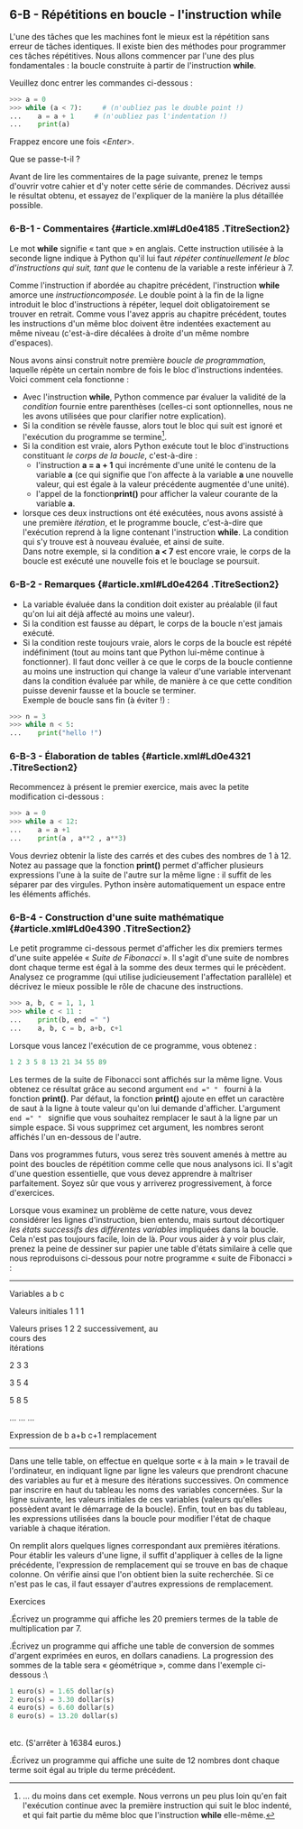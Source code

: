 ## 6-B - Répétitions en boucle - l'instruction while

L'une des tâches que les machines font le mieux est la répétition sans
erreur de tâches identiques. Il existe bien des méthodes pour programmer
ces tâches répétitives. Nous allons commencer par l'une des plus
fondamentales : la boucle construite à partir de l'instruction
**while**.

Veuillez donc entrer les commandes ci-dessous :



```python
>>> a = 0
>>> while (a < 7):     # (n'oubliez pas le double point !)
...    a = a + 1     # (n'oubliez pas l'indentation !)
...    print(a)
```



Frappez encore une fois \<*Enter*\>.

Que se passe-t-il ?

Avant de lire les commentaires de la page suivante, prenez le temps
d'ouvrir votre cahier et d'y noter cette série de commandes. Décrivez
aussi le résultat obtenu, et essayez de l'expliquer de la manière la
plus détaillée possible.

### 6-B-1 - Commentaires {#article.xml#Ld0e4185 .TitreSection2}

Le mot **while** signifie « tant que » en anglais. Cette instruction
utilisée à la seconde ligne indique à Python qu'il lui faut *répéter
continuellement le bloc d'instructions qui suit, tant que* le contenu de
la variable a reste inférieur à 7.

Comme l'instruction if abordée au chapitre précédent, l'instruction
**while** amorce une *instructioncomposée*. Le double point à la fin de
la ligne introduit le bloc d'instructions à répéter, lequel doit
obligatoirement se trouver en retrait. Comme vous l'avez appris au
chapitre précédent, toutes les instructions d'un même bloc doivent être
indentées exactement au même niveau (c'est-à-dire décalées à droite d'un
même nombre d'espaces).

Nous avons ainsi construit notre première *boucle de programmation*,
laquelle répète un certain nombre de fois le bloc d'instructions
indentées. Voici comment cela fonctionne :

-   Avec l'instruction **while**, Python commence par évaluer la
    validité de la *condition* fournie entre parenthèses (celles-ci sont
    optionnelles, nous ne les avons utilisées que pour clarifier notre
    explication).
-   Si la condition se révèle fausse, alors tout le bloc qui suit est
    ignoré et l'exécution du programme se termine[^note_14].
-   Si la condition est vraie, alors Python exécute tout le bloc
    d'instructions constituant *le corps de la boucle*, c'est-à-dire :
    -   l'instruction **a = a + 1** qui incrémente d'une unité le
        contenu de la variable **a** (ce qui signifie que l'on affecte à
        la variable **a** une nouvelle valeur, qui est égale à la valeur
        précédente augmentée d'une unité).
    -   l'appel de la fonction**print()** pour afficher la valeur
        courante de la variable **a**.
-   lorsque ces deux instructions ont été exécutées, nous avons assisté
    à une première *itération*, et le programme boucle, c'est-à-dire que
    l'exécution reprend à la ligne contenant l'instruction **while**. La
    condition qui s'y trouve est à nouveau évaluée, et ainsi de suite.\
     Dans notre exemple, si la condition **a \< 7** est encore vraie, le
    corps de la boucle est exécuté une nouvelle fois et le bouclage se
    poursuit.

### 6-B-2 - Remarques {#article.xml#Ld0e4264 .TitreSection2}

-   La variable évaluée dans la condition doit exister au préalable (il
    faut qu'on lui ait déjà affecté au moins une valeur).
-   Si la condition est fausse au départ, le corps de la boucle n'est
    jamais exécuté.
-   Si la condition reste toujours vraie, alors le corps de la boucle
    est répété indéfiniment (tout au moins tant que Python lui-même
    continue à fonctionner). Il faut donc veiller à ce que le corps de
    la boucle contienne au moins une instruction qui change la valeur
    d'une variable intervenant dans la condition évaluée par while, de
    manière à ce que cette condition puisse devenir fausse et la boucle
    se terminer.\
     Exemple de boucle sans fin (à éviter !) :



```python
>>> n = 3
>>> while n < 5:
...    print("hello !")
```



### 6-B-3 - Élaboration de tables {#article.xml#Ld0e4321 .TitreSection2}

Recommencez à présent le premier exercice, mais avec la petite
modification ci-dessous :



```python
>>> a = 0
>>> while a < 12:
...    a = a +1
...    print(a , a**2 , a**3)
```



Vous devriez obtenir la liste des carrés et des cubes des nombres de 1 à
12.\
 Notez au passage que la fonction **print()** permet d'afficher
plusieurs expressions l'une à la suite de l'autre sur la même ligne : il
suffit de les séparer par des virgules. Python insère automatiquement un
espace entre les éléments affichés.

### 6-B-4 - Construction d'une suite mathématique {#article.xml#Ld0e4390 .TitreSection2}

Le petit programme ci-dessous permet d'afficher les dix premiers termes
d'une suite appelée « *Suite de Fibonacci* ». Il s'agit d'une suite de
nombres dont chaque terme est égal à la somme des deux termes qui le
précèdent. Analysez ce programme (qui utilise judicieusement
l'affectation parallèle) et décrivez le mieux possible le rôle de
chacune des instructions.



```python
>>> a, b, c = 1, 1, 1
>>> while c < 11 :
...    print(b, end =" ")
...    a, b, c = b, a+b, c+1
```



Lorsque vous lancez l'exécution de ce programme, vous obtenez :



```python
1 2 3 5 8 13 21 34 55 89
```



Les termes de la suite de Fibonacci sont affichés sur la même ligne.
Vous obtenez ce résultat grâce au second argument `end =" " ` fourni à la fonction
**print()**. Par défaut, la fonction **print()** ajoute en effet un
caractère de saut à la ligne à toute valeur qu'on lui demande
d'afficher. L'argument `end =" " `
signifie que vous souhaitez remplacer le saut à la ligne par un simple
espace. Si vous supprimez cet argument, les nombres seront affichés l'un
en-dessous de l'autre.

Dans vos programmes futurs, vous serez très souvent amenés à mettre au
point des boucles de répétition comme celle que nous analysons ici. Il
s'agit d'une question essentielle, que vous devez apprendre à maîtriser
parfaitement. Soyez sûr que vous y arriverez progressivement, à force
d'exercices.

Lorsque vous examinez un problème de cette nature, vous devez considérer
les lignes d'instruction, bien entendu, mais surtout décortiquer *les
états successifs des différentes variables* impliquées dans la boucle.
Cela n'est pas toujours facile, loin de là. Pour vous aider à y voir
plus clair, prenez la peine de dessiner sur papier une table d'états
similaire à celle que nous reproduisons ci-dessous pour notre programme
« suite de Fibonacci » :



  ------------------ ------------------ ------------------ ------------------
  Variables          a                  b                  c

  Valeurs initiales  1                  1                  1

  Valeurs prises     1                  2                  2
  successivement, au                                       
  cours des                                                
  itérations                                               

  2                  3                  3                  

  3                  5                  4                  

  5                  8                  5                  

  …                  …                  …                  

  Expression de      b                  a+b                c+1
  remplacement                                             
  ------------------ ------------------ ------------------ ------------------



Dans une telle table, on effectue en quelque sorte « à la main » le
travail de l'ordinateur, en indiquant ligne par ligne les valeurs que
prendront chacune des variables au fur et à mesure des itérations
successives. On commence par inscrire en haut du tableau les noms des
variables concernées. Sur la ligne suivante, les valeurs initiales de
ces variables (valeurs qu'elles possèdent avant le démarrage de la
boucle). Enfin, tout en bas du tableau, les expressions utilisées dans
la boucle pour modifier l'état de chaque variable à chaque itération.

On remplit alors quelques lignes correspondant aux premières itérations.
Pour établir les valeurs d'une ligne, il suffit d'appliquer à celles de
la ligne précédente, l'expression de remplacement qui se trouve en bas
de chaque colonne. On vérifie ainsi que l'on obtient bien la suite
recherchée. Si ce n'est pas le cas, il faut essayer d'autres expressions
de remplacement.

Exercices

.Écrivez un programme qui affiche les 20 premiers termes de la table de
multiplication par 7.

.Écrivez un programme qui affiche une table
de conversion de sommes d'argent exprimées en euros, en dollars
canadiens. La progression des sommes de la table sera « géométrique »,
comme dans l'exemple ci-dessous :\



```python
1 euro(s) = 1.65 dollar(s)
2 euro(s) = 3.30 dollar(s)
4 euro(s) = 6.60 dollar(s)
8 euro(s) = 13.20 dollar(s)
```



\
 etc. (S'arrêter à 16384 euros.)

.Écrivez un programme qui affiche une suite de 12 nombres dont chaque
terme soit égal au triple du terme précédent.


[^note_14]: ... du moins dans cet exemple. Nous verrons un peu plus loin qu'en fait l'exécution continue avec la première instruction qui suit le bloc indenté, et qui fait partie du même bloc que l'instruction **while** elle-même.
